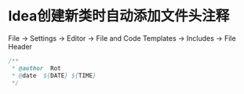 # Idea创建新类时自动添加文件头注释

File -> Settings -> Editor -> File and Code Templates -> Includes -> File Header

```java
/**
 * @author  Rot
 * @date  ${DATE} ${TIME}
 */
```


